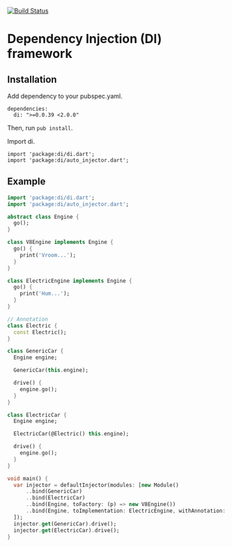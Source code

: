 [![Build Status](https://drone.io/github.com/angular/di.dart/status.png)](https://drone.io/github.com/angular/di.dart/latest)

# Dependency Injection (DI) framework

## Installation

Add dependency to your pubspec.yaml.

    dependencies:
      di: ">=0.0.39 <2.0.0"

Then, run `pub install`.

Import di.

    import 'package:di/di.dart';
    import 'package:di/auto_injector.dart';

## Example

```dart
import 'package:di/di.dart';
import 'package:di/auto_injector.dart';

abstract class Engine {
  go();
}

class V8Engine implements Engine {
  go() {
    print('Vroom...');
  }
}

class ElectricEngine implements Engine {
  go() {
    print('Hum...');
  }
}

// Annotation
class Electric {
  const Electric();
}

class GenericCar {
  Engine engine;

  GenericCar(this.engine);

  drive() {
    engine.go();
  }
}

class ElectricCar {
  Engine engine;

  ElectricCar(@Electric() this.engine);

  drive() {
    engine.go();
  }
}

void main() {
  var injector = defaultInjector(modules: [new Module()
      ..bind(GenericCar)
      ..bind(ElectricCar)
      ..bind(Engine, toFactory: (p) => new V8Engine())
      ..bind(Engine, toImplementation: ElectricEngine, withAnnotation: Electric)
  ]);
  injector.get(GenericCar).drive();
  injector.get(ElectricCar).drive();
}
```

